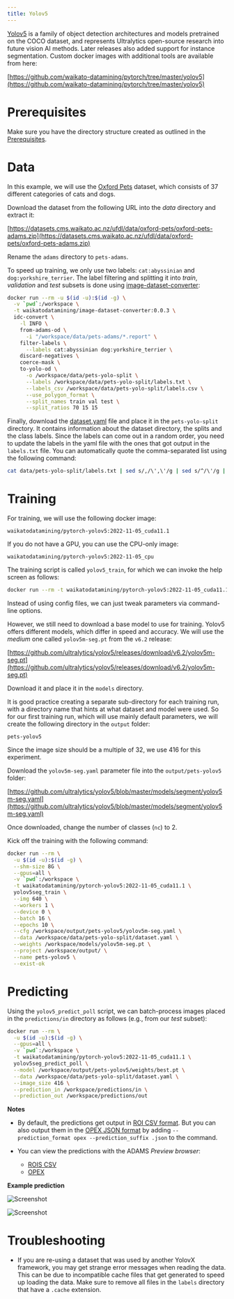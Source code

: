 ```yaml
---
title: Yolov5
---
```


[Yolov5](https://github.com/ultralytics/yolov5) is a family of object detection architectures and models pretrained on 
the COCO dataset, and represents Ultralytics open-source research into future vision AI methods.
Later releases also added support for instance segmentation.
Custom docker images with additional tools are available from here:

[https://github.com/waikato-datamining/pytorch/tree/master/yolov5](https://github.com/waikato-datamining/pytorch/tree/master/yolov5)


# Prerequisites
Make sure you have the directory structure created as outlined in the [Prerequisites](../prerequisites.md).


# Data

In this example, we will use the [Oxford Pets](https://datasets.cms.waikato.ac.nz/ufdl/oxford-pets/)
dataset, which consists of 37 different categories of cats and dogs.

Download the dataset from the following URL into the *data* directory and extract it:

[https://datasets.cms.waikato.ac.nz/ufdl/data/oxford-pets/oxford-pets-adams.zip](https://datasets.cms.waikato.ac.nz/ufdl/data/oxford-pets/oxford-pets-adams.zip)

Rename the `adams` directory to `pets-adams`. 

To speed up training, we only use two labels: `cat:abyssinian` and `dog:yorkshire_terrier`.
The label filtering and splitting it into *train*, *validation* and *test* subsets is done 
using [image-dataset-converter](https://github.com/waikato-datamining/image-dataset-converter):

```bash
docker run --rm -u $(id -u):$(id -g) \
  -v `pwd`:/workspace \
  -t waikatodatamining/image-dataset-converter:0.0.3 \
  idc-convert \
    -l INFO \
    from-adams-od \
      -i "/workspace/data/pets-adams/*.report" \
    filter-labels \
      --labels cat:abyssinian dog:yorkshire_terrier \
    discard-negatives \
    coerce-mask \
    to-yolo-od \
      -o /workspace/data/pets-yolo-split \
      --labels /workspace/data/pets-yolo-split/labels.txt \
      --labels_csv /workspace/data/pets-yolo-split/labels.csv \
      --use_polygon_format \
      --split_names train val test \
      --split_ratios 70 15 15
```

Finally, download the [dataset.yaml](img/dataset.yaml) file and place it in the `pets-yolo-split`
directory. It contains information about the dataset directory, the splits and the class labels.
Since the labels can come out in a random order, you need to update the labels in the yaml file
with the ones that got output in the `labels.txt` file. You can automatically quote the
comma-separated list using the following command:

```bash
cat data/pets-yolo-split/labels.txt | sed s/,/\',\'/g | sed s/^/\'/g | sed s/$/\'/g
```


# Training

For training, we will use the following docker image:

```
waikatodatamining/pytorch-yolov5:2022-11-05_cuda11.1
```

If you do not have a GPU, you can use the CPU-only image:

```
waikatodatamining/pytorch-yolov5:2022-11-05_cpu
```

The training script is called `yolov5_train`, for which we can invoke the help screen as follows:

```bash
docker run --rm -t waikatodatamining/pytorch-yolov5:2022-11-05_cuda11.1 yolov5_train --help 
```

Instead of using config files, we can just tweak parameters via command-line options.

However, we still need to download a base model to use for training. Yolov5 offers different
models, which differ in speed and accuracy. We will use the *medium* one called `yolov5m-seg.pt`
from the `v6.2` release:

[https://github.com/ultralytics/yolov5/releases/download/v6.2/yolov5m-seg.pt](https://github.com/ultralytics/yolov5/releases/download/v6.2/yolov5m-seg.pt)

Download it and place it in the `models` directory.

It is good practice creating a separate sub-directory for each training run, with a directory name that hints at
what dataset and model were used. So for our first training run, which will use mainly default parameters, we will 
create the following directory in the `output` folder:

```
pets-yolov5
```

Since the image size should be a multiple of 32, we use 416 for this experiment.

Download the `yolov5m-seg.yaml` parameter file into the `output/pets-yolov5` folder: 

[https://github.com/ultralytics/yolov5/blob/master/models/segment/yolov5m-seg.yaml](https://github.com/ultralytics/yolov5/blob/master/models/segment/yolov5m-seg.yaml)

Once downloaded, change the number of classes (`nc`) to 2.

Kick off the training with the following command:

```bash
docker run --rm \
  -u $(id -u):$(id -g) \
  --shm-size 8G \
  --gpus=all \
  -v `pwd`:/workspace \
  -t waikatodatamining/pytorch-yolov5:2022-11-05_cuda11.1 \
  yolov5seg_train \
  --img 640 \
  --workers 1 \
  --device 0 \
  --batch 16 \
  --epochs 10 \
  --cfg /workspace/output/pets-yolov5/yolov5m-seg.yaml \
  --data /workspace/data/pets-yolo-split/dataset.yaml \
  --weights /workspace/models/yolov5m-seg.pt \
  --project /workspace/output/ \
  --name pets-yolov5 \
  --exist-ok
```


# Predicting

Using the `yolov5_predict_poll` script, we can batch-process images placed in the `predictions/in` directory
as follows (e.g., from our *test* subset): 

```bash
docker run --rm \
  -u $(id -u):$(id -g) \
  --gpus=all \
  -v `pwd`:/workspace \
  -t waikatodatamining/pytorch-yolov5:2022-11-05_cuda11.1 \
  yolov5seg_predict_poll \
  --model /workspace/output/pets-yolov5/weights/best.pt \
  --data /workspace/data/pets-yolo-split/dataset.yaml \
  --image_size 416 \
  --prediction_in /workspace/predictions/in \
  --prediction_out /workspace/predictions/out
```

**Notes** 

* By default, the predictions get output in [ROI CSV format](https://github.com/waikato-datamining/image-dataset-converter/blob/main/formats/roicsv.md).
  But you can also output them in the [OPEX JSON format](https://github.com/WaikatoLink2020/objdet-predictions-exchange-format) 
  by adding `--prediction_format opex --prediction_suffix .json` to the command.

* You can view the predictions with the ADAMS *Preview browser*:
  
    * [ROIS CSV](../../previewing_predictions/#insseg_rois)
    * [OPEX](../../previewing_predictions/#insseg_opex)

**Example prediction**

![Screenshot](img/yolov5-Abyssinian_102.png) 

![Screenshot](img/yolov5-yorkshire_terrier_2.png)


# Troubleshooting

* If you are re-using a dataset that was used by another YolovX framework, you
  may get strange error messages when reading the data. This can be due to 
  incompatible cache files that get generated to speed up loading the data. 
  Make sure to remove all files in the `labels` directory that have a `.cache` 
  extension.
  